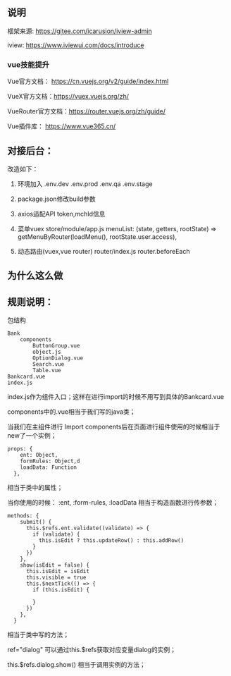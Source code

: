 ## 说明

框架来源: https://gitee.com/icarusion/iview-admin

iview: https://www.iviewui.com/docs/introduce

### vue技能提升

Vue官方文档： https://cn.vuejs.org/v2/guide/index.html

VueX官方文档：https://vuex.vuejs.org/zh/

VueRouter官方文档：https://router.vuejs.org/zh/guide/

Vue插件库： https://www.vue365.cn/


## 对接后台：

改造如下：

1. 环境加入
   .env.dev
   .env.prod
   .env.qa
   .env.stage

2. package.json修改build参数

3. axios适配API
   token,mchId信息

4. 菜单vuex
   store/module/app.js
   menuList: (state, getters, rootState) => getMenuByRouter(loadMenu(), rootState.user.access),

5. 动态路由(vuex,vue router)
   router/index.js router.beforeEach

## 为什么这么做



## 规则说明：

包结构
```
Bank
    components
        ButtonGroup.vue
        object.js
        OptionDialog.vue
        Search.vue
        Table.vue
Bankcard.vue
index.js
```

index.js作为组件入口；这样在进行import的时候不用写到具体的Bankcard.vue

components中的.vue相当于我们写的java类；

当我们在主组件进行 Import components后在页面进行组件使用的时候相当于 new了一个实例；

```
props: {
    ent: Object,
    formRules: Object,d
    loadData: Function
  },
```
相当于类中的属性；

当你使用的时候：<OptionDialog ref="dialog" :ent="ent" :form-rules="formRules" :load-data="doLoadData" />
:ent, :form-rules, :loadData 相当于构造函数进行传参数；

```
methods: {
    submit() {
      this.$refs.ent.validate((validate) => {
        if (validate) {
          this.isEdit ? this.updateRow() : this.addRow()
        }
      })
    },
    show(isEdit = false) {
      this.isEdit = isEdit
      this.visible = true
      this.$nextTick(() => {
        if (this.isEdit) {

        }
      })
    },
  }
```
相当于类中写的方法；

ref="dialog" 可以通过this.$refs获取对应变量dialog的实例；

this.$refs.dialog.show() 相当于调用实例的方法；



